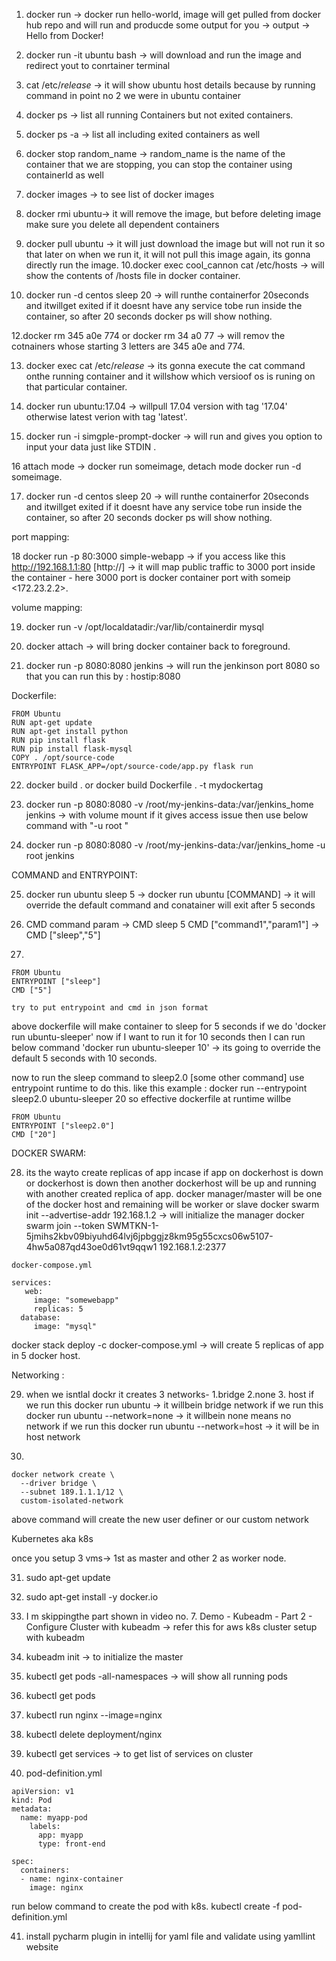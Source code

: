 1. docker run -> docker run hello-world, image will get pulled from docker hub repo and will run and producde some output for you -> output -> Hello from Docker!
2. docker run -it ubuntu bash -> will download and run the image and redirect yout to conrtainer terminal
3. cat /etc/*release* -> it will show ubuntu host details because by running command in point no 2 we were in ubuntu container
4. docker ps -> list all running Containers but not exited containers.
5. docker ps -a -> list all including exited containers as well
6. docker stop random_name -> random_name is the name of the container that we are stopping, you can stop the container using containerId as well
7. docker images -> to see list of docker images
8. docker rmi ubuntu-> it will remove the image, but before deleting image make sure you delete all dependent containers
9. docker pull ubuntu -> it will just download the image but will not run it so that later on when we run it, it will not pull this image again, its gonna directly run the image.
10.docker exec cool_cannon cat /etc/hosts -> will show the contents of /hosts file in docker container.

11. docker run -d centos sleep 20 -> will runthe containerfor 20seconds and itwillget exited if it doesnt have any service tobe run inside the container, so after  20 seconds docker ps will show nothing.

12.docker rm 345 a0e 774 or docker rm 34 a0 77 -> will remov the cotnainers whose starting 3 letters are 345 a0e and 774.

13. docker exec <container-id> cat /etc/*release* -> its gonna execute the cat command onthe running container and it willshow which versioof os is runing on that particular container.
  
14. docker run ubuntu:17.04 -> willpull 17.04 version with tag '17.04' otherwise latest verion with tag 'latest'.

15. docker run -i simgple-prompt-docker -> will run and gives you option to input your data just like STDIN .

16 attach mode -> docker run someimage, detach mode docker run -d someimage.

17. docker run -d centos sleep 20 -> will runthe containerfor 20seconds and itwillget exited if it doesnt have any service tobe run inside the container, so after  20 seconds docker ps will show nothing.

port mapping:
  
18 docker run -p 80:3000 simple-webapp -> if you access like this http://192.168.1.1:80 [http://<docker-host-ip>] -> it will map public traffic to 3000 port inside the container - here 3000 port is docker container port with someip <172.23.2.2>.

volume mapping:

19. docker run -v /opt/localdatadir:/var/lib/containerdir mysql

20. docker attach <container-id> -> will bring docker container back to foreground.
  
21. docker run -p 8080:8080 jenkins -> will run the jenkinson port 8080 so that you can run this by : hostip:8080

Dockerfile:

```
FROM Ubuntu
RUN apt-get update
RUN apt-get install python
RUN pip install flask
RUN pip install flask-mysql
COPY . /opt/source-code
ENTRYPOINT FLASK_APP=/opt/source-code/app.py flask run
```

22. docker build . or docker build Dockerfile . -t mydockertag

23. docker run -p 8080:8080 -v /root/my-jenkins-data:/var/jenkins_home jenkins  -> with volume mount if it gives access issue then use below command with "-u root "

24. docker run -p 8080:8080 -v /root/my-jenkins-data:/var/jenkins_home -u root jenkins 

COMMAND and ENTRYPOINT:

25. docker run ubuntu sleep 5 -> docker run ubuntu [COMMAND] -> it will override the default command and conatainer will exit after 5 seconds

26. CMD command param -> CMD sleep 5
    CMD ["command1","param1"] -> CMD ["sleep","5"]

27. 
```
FROM Ubuntu
ENTRYPOINT ["sleep"]
CMD ["5"]

try to put entrypoint and cmd in json format
```
above dockerfile will make container to sleep for 5 seconds if we do 'docker run ubuntu-sleeper'
now if I want to run it for 10 seconds then I can run below command 
'docker run ubuntu-sleeper 10' -> its going to override the default 5 seconds with 10 seconds.

now to run the sleep command to sleep2.0 [some other command] use entrypoint runtime to do this.
like this example : docker run --entrypoint sleep2.0 ubuntu-sleeper 20
so effective dockerfile at runtime willbe 
```
FROM Ubuntu
ENTRYPOINT ["sleep2.0"]
CMD ["20"]
```

DOCKER SWARM:

28. its the wayto create replicas of app incase if app on dockerhost is down or dockerhost is down then another dockerhost will be up and running with another created replica of app.
docker manager/master will be one of the docker host and remaining will be worker or slave
docker swarm init --advertise-addr  192.168.1.2 -> will initialize the manager
docker swarm join --token SWMTKN-1-5jmihs2kbv09biyuhd64lvj6jpbggjz8km95g55cxcs06w5107-4hw5a087qd43oe0d61vt9qqw1 192.168.1.2:2377
```
docker-compose.yml

services:
   web:
     image: "somewebapp"
     replicas: 5
  database:
     image: "mysql"     

```
docker stack deploy -c docker-compose.yml -> will create 5 replicas of app in 5 docker host.

Networking :

29. when we isntlal dockr it creates 3 networks- 1.bridge 2.none 3. host
if we run this docker run ubuntu -> it willbein bridge network
if we run this docker run ubuntu --network=none -> it willbein none means no network
if we run this docker run ubuntu --network=host -> it will be in host network

30. 
```
docker network create \
  --driver bridge \
  --subnet 189.1.1.1/12 \
  custom-isolated-network
```
above command will create the new user definer or our custom network


Kubernetes aka k8s

once you setup 3 vms-> 1st as master and other 2 as worker node.

31. sudo apt-get update
32. sudo apt-get install -y docker.io
33. I m skippingthe part shown in video no. 7. Demo - Kubeadm - Part 2 - Configure Cluster with kubeadm -> refer this for aws k8s cluster setup with kubeadm

34. kubeadm init -> to initialize the master

35. kubectl get pods -all-namespaces -> will show all running pods

36. kubectl get pods 

37. kubectl run nginx --image=nginx

38. kubectl delete deployment/nginx

39. kubectl get services -> to get list of services on cluster

40. pod-definition.yml
```
apiVersion: v1
kind: Pod
metadata:
  name: myapp-pod
    labels:
      app: myapp
      type: front-end

spec:
  containers:
  - name: nginx-container
    image: nginx
```

run below command to create the pod with k8s.
kubectl create -f pod-definition.yml

41. install pycharm plugin in intellij for yaml file and validate using yamllint website
